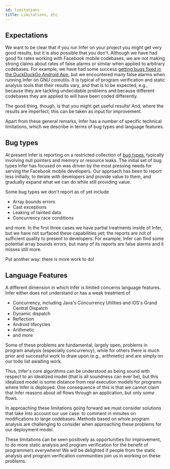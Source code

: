 ```yaml
---
id: limitations
title: Limitations, etc
---
```


## Expectations <a name="expectations"></a>

We want to be clear that if you run Infer on your project you might get very
good results, but it is also possible that you don't. Although we have had good
fix rates working with Facebook mobile codebases, we are not making strong
claims about rates of false alarms or similar when applied to arbitrary
codebases. For example, we have had some success
[getting bugs fixed in the DuckDuckGo Android App](blog/2015/05/22/Infer-on-open-source-android-apps),
but we encountered many false alarms when running Infer on GNU coreutils. It is
typical of program verification and static analysis tools that their results
vary, and that is to be expected, e.g., because they are tackling undecidable
problems and because different codebases they are applied to will have been
coded differently.

The good thing, though, is that you might get useful results! And, where the
results are imperfect, this can be taken as input for improvement.

Apart from these general remarks, Infer has a number of specific technical
limitations, which we describe in terms of bug types and language features.

## Bug types <a name="bugtypes"></a>

At present Infer is reporting on a restricted collection of
[bug types](/docs/checkers-bug-types), typically involving null pointers and
memory or resource leaks. The initial set of bug types Infer has focused on was
driven by the most pressing needs for serving the Facebook mobile developers.
Our approach has been to report less initially, to iterate with developers and
provide value to them, and gradually expand what we can do while still providing
value.

Some bug types we don't report as of yet include

- Array bounds errors
- Cast exceptions
- Leaking of tainted data
- Concurrency race conditions

and more. In the first three cases we have partial treatments inside of Infer,
but we have not surfaced these capabilities yet; the reports are not of
sufficient quality to present to developers. For example, Infer can find some
potential array bounds errors, but many of its reports are false alarms and it
misses still more.

Put another way: there is more work to do!

## Language Features <a name="languagefeatures"></a>

A different dimension in which Infer is limited concerns language features.
Infer either does not understand or has a weak treatment of

- Concurrency, including Java's Concurrency Utilities and iOS's Grand Central
  Dispatch
- Dynamic dispatch
- Reflection
- Android lifecycles
- Arithmetic
- and more

Some of these problems are fundamental, largely open, problems in program
analysis (especially concurrency), while for others there is much prior and
successful work to draw upon (e.g., arithmetic) and are simply on our todo list
awaiting work.

Thus, Infer's core algorithms can be understood as being sound with respect to
an idealized model (that is all soundness can ever be), but this idealized model
is some distance from real execution models for programs where Infer is
deployed. One consequence of this is that we cannot claim that Infer reasons
about <i> all </i> flows through an application, but only <i> some </i> flows.

In approaching these limitations going forward we must consider solutions that
take into account our use case: to comment in minutes on modifications to large
codebases. Methods based on whole program analysis are challenging to consider
when approaching these problems for our deployment model.

These limitations can be seen positively as opportunities for improvement, to do
more static analysis and program verification for the benefit of programmers
everywhere! We will be delighted if people from the static analysis and program
verification communities join us in working on these problems.
